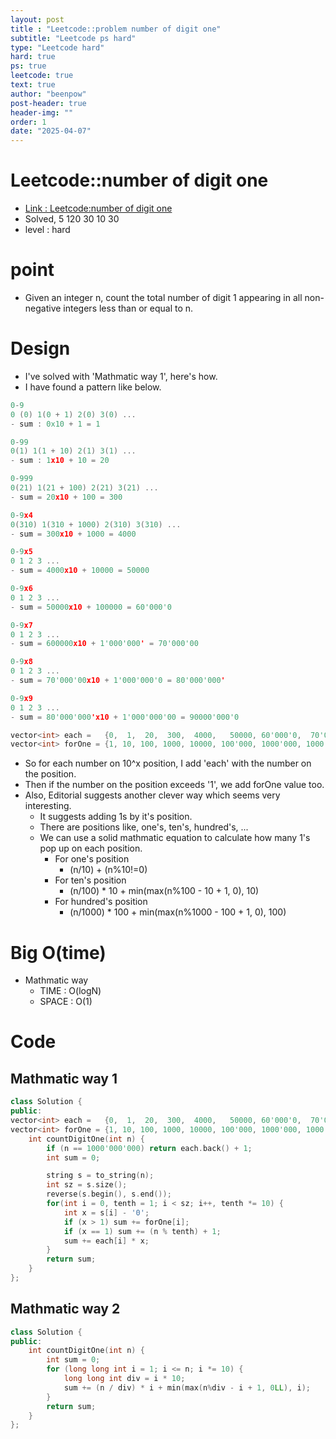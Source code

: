 ```yaml
---
layout: post
title : "Leetcode::problem number of digit one"
subtitle: "Leetcode ps hard"
type: "Leetcode hard"
hard: true
ps: true
leetcode: true
text: true
author: "beenpow"
post-header: true
header-img: ""
order: 1
date: "2025-04-07"
---
```


# Leetcode::number of digit one
- [Link : Leetcode:number of digit one](https://leetcode.com/problems/number-of-digit-one/description/)
- Solved, 5 120 30 10 30
- level : hard

# point
- Given an integer n, count the total number of digit 1 appearing in all non-negative integers less than or equal to n.

# Design
- I've solved with 'Mathmatic way 1', here's how.
- I have found a pattern like below.

```cpp
0-9
0 (0) 1(0 + 1) 2(0) 3(0) ... 
- sum : 0x10 + 1 = 1

0-99
0(1) 1(1 + 10) 2(1) 3(1) ... 
- sum : 1x10 + 10 = 20

0-999
0(21) 1(21 + 100) 2(21) 3(21) ...
- sum = 20x10 + 100 = 300

0-9x4
0(310) 1(310 + 1000) 2(310) 3(310) ...
- sum = 300x10 + 1000 = 4000

0-9x5
0 1 2 3 ...
- sum = 4000x10 + 10000 = 50000

0-9x6
0 1 2 3 ...
- sum = 50000x10 + 100000 = 60'000'0

0-9x7
0 1 2 3 ...
- sum = 600000x10 + 1'000'000' = 70'000'00

0-9x8
0 1 2 3 ...
- sum = 70'000'00x10 + 1'000'000'0 = 80'000'000'

0-9x9
0 1 2 3 ...
- sum = 80'000'000'x10 + 1'000'000'00 = 90000'000'0

vector<int> each =   {0,  1,  20,  300,  4000,   50000, 60'000'0,  70'000'00,  80'000'000, 90'000'000'0};
vector<int> forOne = {1, 10, 100, 1000, 10000, 100'000, 1000'000, 1000'000'0, 1000'000'00, 1000'000'000};
```
- So for each number on 10^x position, I add 'each' with the number on the position.
- Then if the number on the position exceeds '1', we add forOne value too.
- Also, Editorial suggests another clever way which seems very interesting.
  - It suggests adding 1s by it's position.
  - There are positions like, one's, ten's, hundred's, ...
  - We can use a solid mathmatic equation to calculate how many 1's pop up on each position.
    - For one's position
        - (n/10) + (n%10!=0)
    - For ten's position
        - (n/100) * 10 + min(max(n%100 - 10 + 1, 0), 10)
    - For hundred's position
        - (n/1000) * 100 + min(max(n%1000 - 100 + 1, 0), 100)


# Big O(time)
- Mathmatic way
  - TIME : O(logN)
  - SPACE : O(1)

# Code
## Mathmatic way 1
```cpp
class Solution {
public:
vector<int> each =   {0,  1,  20,  300,  4000,   50000, 60'000'0,  70'000'00,  80'000'000, 90'000'000'0};
vector<int> forOne = {1, 10, 100, 1000, 10000, 100'000, 1000'000, 1000'000'0, 1000'000'00, 1000'000'000};
    int countDigitOne(int n) {
        if (n == 1000'000'000) return each.back() + 1;
        int sum = 0;

        string s = to_string(n);
        int sz = s.size();
        reverse(s.begin(), s.end());
        for(int i = 0, tenth = 1; i < sz; i++, tenth *= 10) {
            int x = s[i] - '0';
            if (x > 1) sum += forOne[i];
            if (x == 1) sum += (n % tenth) + 1;
            sum += each[i] * x;
        }
        return sum;
    }
};
```

## Mathmatic way 2

```cpp
class Solution {
public:
    int countDigitOne(int n) {
        int sum = 0;
        for (long long int i = 1; i <= n; i *= 10) {
            long long int div = i * 10;
            sum += (n / div) * i + min(max(n%div - i + 1, 0LL), i);
        }
        return sum;
    }
};
```